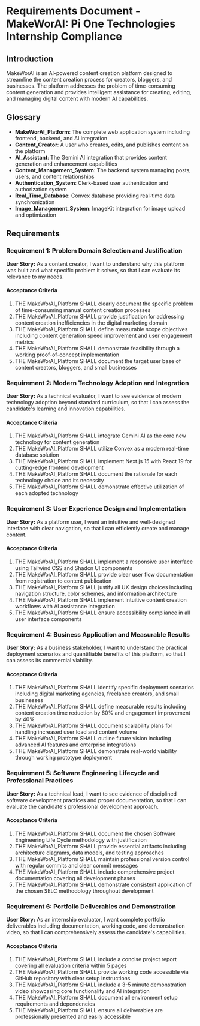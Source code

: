 # Requirements Document - MakeWorAI: Pi One Technologies Internship Compliance

## Introduction

MakeWorAI is an AI-powered content creation platform designed to streamline the content creation process for creators, bloggers, and businesses. The platform addresses the problem of time-consuming content generation and provides intelligent assistance for creating, editing, and managing digital content with modern AI capabilities.

## Glossary

- **MakeWorAI_Platform**: The complete web application system including frontend, backend, and AI integration
- **Content_Creator**: A user who creates, edits, and publishes content on the platform
- **AI_Assistant**: The Gemini AI integration that provides content generation and enhancement capabilities
- **Content_Management_System**: The backend system managing posts, users, and content relationships
- **Authentication_System**: Clerk-based user authentication and authorization system
- **Real_Time_Database**: Convex database providing real-time data synchronization
- **Image_Management_System**: ImageKit integration for image upload and optimization

## Requirements

### Requirement 1: Problem Domain Selection and Justification

**User Story:** As a content creator, I want to understand why this platform was built and what specific problem it solves, so that I can evaluate its relevance to my needs.

#### Acceptance Criteria

1. THE MakeWorAI_Platform SHALL clearly document the specific problem of time-consuming manual content creation processes
2. THE MakeWorAI_Platform SHALL provide justification for addressing content creation inefficiencies in the digital marketing domain
3. THE MakeWorAI_Platform SHALL define measurable scope objectives including content generation speed improvement and user engagement metrics
4. THE MakeWorAI_Platform SHALL demonstrate feasibility through a working proof-of-concept implementation
5. THE MakeWorAI_Platform SHALL document the target user base of content creators, bloggers, and small businesses

### Requirement 2: Modern Technology Adoption and Integration

**User Story:** As a technical evaluator, I want to see evidence of modern technology adoption beyond standard curriculum, so that I can assess the candidate's learning and innovation capabilities.

#### Acceptance Criteria

1. THE MakeWorAI_Platform SHALL integrate Gemini AI as the core new technology for content generation
2. THE MakeWorAI_Platform SHALL utilize Convex as a modern real-time database solution
3. THE MakeWorAI_Platform SHALL implement Next.js 15 with React 19 for cutting-edge frontend development
4. THE MakeWorAI_Platform SHALL document the rationale for each technology choice and its necessity
5. THE MakeWorAI_Platform SHALL demonstrate effective utilization of each adopted technology

### Requirement 3: User Experience Design and Implementation

**User Story:** As a platform user, I want an intuitive and well-designed interface with clear navigation, so that I can efficiently create and manage content.

#### Acceptance Criteria

1. THE MakeWorAI_Platform SHALL implement a responsive user interface using Tailwind CSS and Shadcn UI components
2. THE MakeWorAI_Platform SHALL provide clear user flow documentation from registration to content publication
3. THE MakeWorAI_Platform SHALL justify all UX design choices including navigation structure, color schemes, and information architecture
4. THE MakeWorAI_Platform SHALL implement intuitive content creation workflows with AI assistance integration
5. THE MakeWorAI_Platform SHALL ensure accessibility compliance in all user interface components

### Requirement 4: Business Application and Measurable Results

**User Story:** As a business stakeholder, I want to understand the practical deployment scenarios and quantifiable benefits of this platform, so that I can assess its commercial viability.

#### Acceptance Criteria

1. THE MakeWorAI_Platform SHALL identify specific deployment scenarios including digital marketing agencies, freelance creators, and small businesses
2. THE MakeWorAI_Platform SHALL define measurable results including content creation time reduction by 60% and engagement improvement by 40%
3. THE MakeWorAI_Platform SHALL document scalability plans for handling increased user load and content volume
4. THE MakeWorAI_Platform SHALL outline future vision including advanced AI features and enterprise integrations
5. THE MakeWorAI_Platform SHALL demonstrate real-world viability through working prototype deployment

### Requirement 5: Software Engineering Lifecycle and Professional Practices

**User Story:** As a technical lead, I want to see evidence of disciplined software development practices and proper documentation, so that I can evaluate the candidate's professional development approach.

#### Acceptance Criteria

1. THE MakeWorAI_Platform SHALL document the chosen Software Engineering Life Cycle methodology with justification
2. THE MakeWorAI_Platform SHALL provide essential artifacts including architecture diagrams, data models, and testing approaches
3. THE MakeWorAI_Platform SHALL maintain professional version control with regular commits and clear commit messages
4. THE MakeWorAI_Platform SHALL include comprehensive project documentation covering all development phases
5. THE MakeWorAI_Platform SHALL demonstrate consistent application of the chosen SELC methodology throughout development

### Requirement 6: Portfolio Deliverables and Demonstration

**User Story:** As an internship evaluator, I want complete portfolio deliverables including documentation, working code, and demonstration video, so that I can comprehensively assess the candidate's capabilities.

#### Acceptance Criteria

1. THE MakeWorAI_Platform SHALL include a concise project report covering all evaluation criteria within 5 pages
2. THE MakeWorAI_Platform SHALL provide working code accessible via GitHub repository with clear setup instructions
3. THE MakeWorAI_Platform SHALL include a 3-5 minute demonstration video showcasing core functionality and AI integration
4. THE MakeWorAI_Platform SHALL document all environment setup requirements and dependencies
5. THE MakeWorAI_Platform SHALL ensure all deliverables are professionally presented and easily accessible